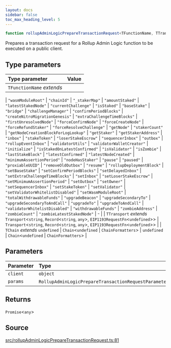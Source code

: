 ```yaml
---
layout: docs
sidebar: false
toc_max_heading_level: 5
---
```


```ts
function rollupAdminLogicPrepareTransactionRequest<TFunctionName, TTransport, TChain>(client: object, params: RollupAdminLogicPrepareTransactionRequestParameters<TFunctionName>): Promise<any>
```

Prepares a transaction request for a Rollup Admin Logic function to be
executed on a public client.

## Type parameters

| Type parameter | Value |
| :------ | :------ |
| `TFunctionName` *extends* 
  \| `"wasmModuleRoot"`
  \| `"chainId"`
  \| `"_stakerMap"`
  \| `"amountStaked"`
  \| `"latestStakedNode"`
  \| `"currentChallenge"`
  \| `"isStaked"`
  \| `"baseStake"`
  \| `"bridge"`
  \| `"challengeManager"`
  \| `"confirmPeriodBlocks"`
  \| `"createNitroMigrationGenesis"`
  \| `"extraChallengeTimeBlocks"`
  \| `"firstUnresolvedNode"`
  \| `"forceConfirmNode"`
  \| `"forceCreateNode"`
  \| `"forceRefundStaker"`
  \| `"forceResolveChallenge"`
  \| `"getNode"`
  \| `"stakerCount"`
  \| `"getNodeCreationBlockForLogLookup"`
  \| `"getStaker"`
  \| `"getStakerAddress"`
  \| `"inbox"`
  \| `"stakeToken"`
  \| `"loserStakeEscrow"`
  \| `"sequencerInbox"`
  \| `"outbox"`
  \| `"rollupEventInbox"`
  \| `"validatorUtils"`
  \| `"validatorWalletCreator"`
  \| `"initialize"`
  \| `"isStakedOnLatestConfirmed"`
  \| `"isValidator"`
  \| `"isZombie"`
  \| `"lastStakeBlock"`
  \| `"latestConfirmed"`
  \| `"latestNodeCreated"`
  \| `"minimumAssertionPeriod"`
  \| `"nodeHasStaker"`
  \| `"pause"`
  \| `"paused"`
  \| `"proxiableUUID"`
  \| `"removeOldOutbox"`
  \| `"resume"`
  \| `"rollupDeploymentBlock"`
  \| `"setBaseStake"`
  \| `"setConfirmPeriodBlocks"`
  \| `"setDelayedInbox"`
  \| `"setExtraChallengeTimeBlocks"`
  \| `"setInbox"`
  \| `"setLoserStakeEscrow"`
  \| `"setMinimumAssertionPeriod"`
  \| `"setOutbox"`
  \| `"setOwner"`
  \| `"setSequencerInbox"`
  \| `"setStakeToken"`
  \| `"setValidator"`
  \| `"setValidatorWhitelistDisabled"`
  \| `"setWasmModuleRoot"`
  \| `"totalWithdrawableFunds"`
  \| `"upgradeBeacon"`
  \| `"upgradeSecondaryTo"`
  \| `"upgradeSecondaryToAndCall"`
  \| `"upgradeTo"`
  \| `"upgradeToAndCall"`
  \| `"validatorWhitelistDisabled"`
  \| `"withdrawableFunds"`
  \| `"zombieAddress"`
  \| `"zombieCount"`
  \| `"zombieLatestStakedNode"` | - |
| `TTransport` *extends* `Transport`\<`string`, `Record`\<`string`, `any`\>, `EIP1193RequestFn`\<`undefined`\>\> | `Transport`\<`string`, `Record`\<`string`, `any`\>, `EIP1193RequestFn`\<`undefined`\>\> |
| `TChain` *extends* `undefined` \| `Chain`\<`undefined` \| `ChainFormatters`\> | `undefined` \| `Chain`\<`undefined` \| `ChainFormatters`\> |

## Parameters

| Parameter | Type |
| :------ | :------ |
| `client` | `object` |
| `params` | `RollupAdminLogicPrepareTransactionRequestParameters`\<`TFunctionName`\> |

## Returns

`Promise`\<`any`\>

## Source

[src/rollupAdminLogicPrepareTransactionRequest.ts:81](https://github.com/OffchainLabs/arbitrum-orbit-sdk/blob/9d5595a042e42f7d6b9af10a84816c98ea30f330/src/rollupAdminLogicPrepareTransactionRequest.ts#L81)
